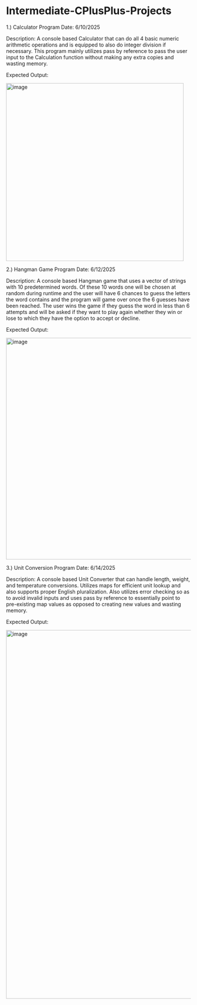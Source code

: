 # Intermediate-CPlusPlus-Projects

1.) Calculator Program
Date: 6/10/2025

Description: A console based Calculator that can do all 4 basic numeric arithmetic operations
and is equipped to also do integer division if necessary. This program mainly utilizes pass by
reference to pass the user input to the Calculation function without making any extra copies
and wasting memory.

Expected Output:

<img width="484" alt="image" src="https://github.com/user-attachments/assets/2eafee3d-de78-430f-91c7-28b1d3643d0b" />

2.) Hangman Game Program
Date: 6/12/2025

Description: A console based Hangman game that uses a vector of strings with 10 predetermined
words. Of these 10 words one will be chosen at random during runtime and the user will have
6 chances to guess the letters the word contains and the program will game over once the 6
guesses have been reached. The user wins the game if they guess the word in less than 6 attempts
and will be asked if they want to play again whether they win or lose to which they have the option
to accept or decline.

Expected Output:

<img width="603" alt="image" src="https://github.com/user-attachments/assets/988bff10-61b5-4f36-b8aa-7bb8ffdaed5c" />

3.) Unit Conversion Program
Date: 6/14/2025

Description: A console based Unit Converter that can handle length, weight, and temperature conversions.
Utilizes maps for efficient unit lookup and also supports proper English pluralization. Also utilizes error
checking so as to avoid invalid inputs and uses pass by reference to essentially point to pre-existing map values
as opposed to creating new values and wasting memory.

Expected Output:

<img width="1003" alt="image" src="https://github.com/user-attachments/assets/d1733c9a-83e8-4c4f-ae45-432574851dcb" />



